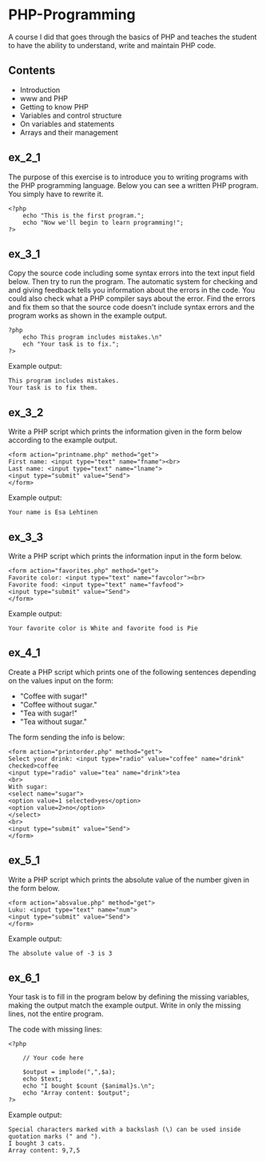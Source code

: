 # PHP-Programming
A course I did that goes through the basics of PHP and teaches the student to have the ability to understand, write and maintain PHP code.

## Contents
- Introduction
- www and PHP
- Getting to know PHP
- Variables and control structure
- On variables and statements
- Arrays and their management

## ex_2_1
The purpose of this exercise is to introduce you to writing programs with the PHP programming language. Below you can see a written PHP program. You simply have to rewrite it.

```
<?php
    echo "This is the first program.";
    echo "Now we'll begin to learn programming!";
?>
```

## ex_3_1
Copy the source code including some syntax errors into the text input field below. Then try to run the program. The automatic system for checking and and giving feedback tells you information about the errors in the code. You could also check what a PHP compiler says about the error. Find the errors and fix them so that the source code doesn't include syntax errors and the program works as shown in the example output.

```
?php
    echo This program includes mistakes.\n"
    ech "Your task is to fix.";
?>
```

Example output:

```
This program includes mistakes.
Your task is to fix them.
```

## ex_3_2
Write a PHP script which prints the information given in the form below according to the example output.

```
<form action="printname.php" method="get">
First name: <input type="text" name="fname"><br>
Last name: <input type="text" name="lname">
<input type="submit" value="Send">
</form>
```

Example output:

```
Your name is Esa Lehtinen
```

## ex_3_3
Write a PHP script which prints the information input in the form below.

```
<form action="favorites.php" method="get">
Favorite color: <input type="text" name="favcolor"><br>
Favorite food: <input type="text" name="favfood">
<input type="submit" value="Send">
</form>
```

Example output:

```
Your favorite color is White and favorite food is Pie
```

## ex_4_1
Create a PHP script which prints one of the following sentences depending on the values input on the form:

- "Coffee with sugar!"
- "Coffee without sugar."
- "Tea with sugar!"
- "Tea without sugar."

The form sending the info is below:

```
<form action="printorder.php" method="get">
Select your drink: <input type="radio" value="coffee" name="drink" checked>coffee
<input type="radio" value="tea" name="drink">tea
<br>
With sugar: 
<select name="sugar">
<option value=1 selected>yes</option>
<option value=2>no</option>
</select>
<br>
<input type="submit" value="Send">     
</form>
```

## ex_5_1
Write a PHP script which prints the absolute value of the number given in the form below.

```
<form action="absvalue.php" method="get">
Luku: <input type="text" name="num">
<input type="submit" value="Send">
</form>
```

Example output:

```
The absolute value of -3 is 3
```

## ex_6_1
Your task is to fill in the program below by defining the missing variables, making the output match the example output. Write in only the missing lines, not the entire program.

The code with missing lines:

```
<?php

    // Your code here

    $output = implode(",",$a);
    echo $text;
    echo "I bought $count {$animal}s.\n";
    echo "Array content: $output";
?>
```

Example output:

```
Special characters marked with a backslash (\) can be used inside quotation marks (" and ").
I bought 3 cats.
Array content: 9,7,5
```